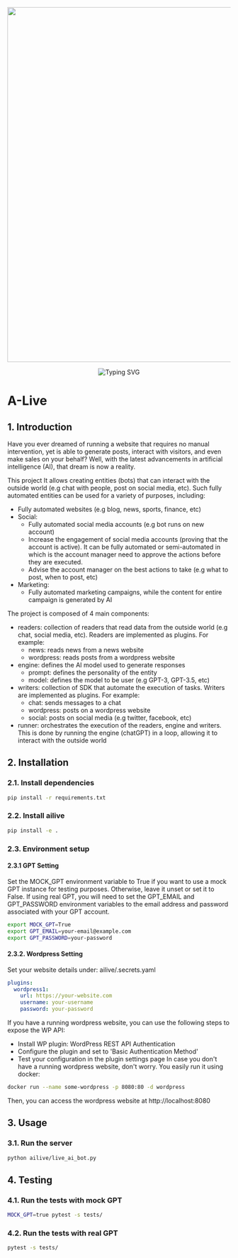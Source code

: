<p align="center">
   <a href="https://github.com/roeiba">
    <img src="https://i0.wp.com/www.salafiri.com/wp-content/uploads/2015/07/space.jpg?resize=310%2C165&ssl=1" width="800"> </a>
    </p>


<div align="center">
    <img
        src="https://readme-typing-svg.herokuapp.com?font=ShadowsIntoLightsize=50&duration=5500&color=fc7b03&background=FF673200&center=true&vCenter=true&lines=Hello+I+Am+Alive"
            alt="Typing SVG"
        />
    </a>
</p>
</div>

# A-Live

## 1. Introduction
Have you ever dreamed of running a website that requires no manual intervention, yet is able to generate posts, interact with visitors, and even make sales on your behalf? Well, with the latest advancements in artificial intelligence (AI), that dream is now a reality.

This project It allows creating entities (bots) that can interact with the outside world (e.g chat with people, post on social media, etc).
Such fully automated entities can be used for a variety of purposes, including:
- Fully automated websites (e.g blog, news, sports, finance, etc)
- Social:
  - Fully automated social media accounts (e.g bot runs on new account)
  - Increase the engagement of social media accounts (proving that the account is active). It can be fully automated or semi-automated in which is the account manager need to approve the actions before they are executed.
  - Advise the account manager on the best actions to take (e.g what to post, when to post, etc)
- Marketing:
  - Fully automated marketing campaigns, while the content for entire campaign is generated by AI

The project is composed of 4 main components:
- readers: collection of readers that read data from the outside world (e.g chat, social media, etc). Readers are implemented as plugins. For example:
  - news: reads news from a news website
  - wordpress: reads posts from a wordpress website
- engine: defines the AI model used to generate responses
  - prompt: defines the personality of the entity
  - model: defines the model to be user (e.g GPT-3, GPT-3.5, etc)
- writers: collection of SDK that automate the execution of tasks. Writers are implemented as plugins. For example:
  - chat: sends messages to a chat
  - wordpress: posts on a wordpress website
  - social: posts on social media (e.g twitter, facebook, etc)
- runner: orchestrates the execution of the readers, engine and writers. This is done by running the engine (chatGPT) in a loop, allowing it to interact with the outside world
 

## 2. Installation
### 2.1. Install dependencies
```bash
pip install -r requirements.txt
```

### 2.2. Install ailive
```bash
pip install -e .
```

### 2.3. Environment setup
#### 2.3.1 GPT Setting
Set the MOCK_GPT environment variable to True if you want to use a mock GPT instance for testing purposes. Otherwise, leave it unset or set it to False.
If using real GPT, you will need to set the GPT_EMAIL and GPT_PASSWORD environment variables to the email address and password associated with your GPT account.
```bash
export MOCK_GPT=True
export GPT_EMAIL=your-email@example.com
export GPT_PASSWORD=your-password
```
#### 2.3.2. Wordpress Setting
Set your website details under: ailive/.secrets.yaml
```yaml
plugins:
  wordpress1:
    url: https://your-website.com
    username: your-username
    password: your-password
```
If you have a running wordpress website, you can use the following steps to expose the WP API:
- Install WP plugin: WordPress REST API Authentication
- Configure the plugin and set to 'Basic Authentication Method'
- Test your configuration in the plugin settings page
In case you don't have a running wordpress website, don't worry. You easily run it using docker:
```bash
docker run --name some-wordpress -p 8080:80 -d wordpress
```
Then, you can access the wordpress website at http://localhost:8080
 

## 3. Usage
### 3.1. Run the server
```bash
python ailive/live_ai_bot.py
```

## 4. Testing
### 4.1. Run the tests with mock GPT
```bash
MOCK_GPT=true pytest -s tests/ 
```
### 4.2. Run the tests with real GPT
```bash
pytest -s tests/ 
```
